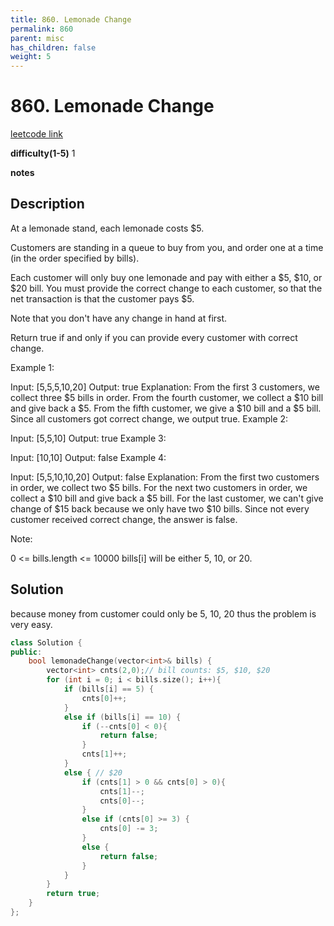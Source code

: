 ```yaml
---
title: 860. Lemonade Change
permalink: 860
parent: misc
has_children: false
weight: 5
---
```

# 860. Lemonade Change
[leetcode link](https://leetcode.com/problems/lemonade-change/)

**difficulty(1-5)** 
1

**notes** 


## Description
At a lemonade stand, each lemonade costs $5. 

Customers are standing in a queue to buy from you, and order one at a time (in the order specified by bills).

Each customer will only buy one lemonade and pay with either a $5, $10, or $20 bill.  You must provide the correct change to each customer, so that the net transaction is that the customer pays $5.

Note that you don't have any change in hand at first.

Return true if and only if you can provide every customer with correct change.

 

Example 1:

Input: [5,5,5,10,20]
Output: true
Explanation: 
From the first 3 customers, we collect three $5 bills in order.
From the fourth customer, we collect a $10 bill and give back a $5.
From the fifth customer, we give a $10 bill and a $5 bill.
Since all customers got correct change, we output true.
Example 2:

Input: [5,5,10]
Output: true
Example 3:

Input: [10,10]
Output: false
Example 4:

Input: [5,5,10,10,20]
Output: false
Explanation: 
From the first two customers in order, we collect two $5 bills.
For the next two customers in order, we collect a $10 bill and give back a $5 bill.
For the last customer, we can't give change of $15 back because we only have two $10 bills.
Since not every customer received correct change, the answer is false.
 

Note:

0 <= bills.length <= 10000
bills[i] will be either 5, 10, or 20.


## Solution
because money from customer could only be 5, 10, 20
thus the problem is very easy.


```c++
class Solution {
public:
    bool lemonadeChange(vector<int>& bills) {
        vector<int> cnts(2,0);// bill counts: $5, $10, $20
        for (int i = 0; i < bills.size(); i++){
            if (bills[i] == 5) {
                cnts[0]++;
            }
            else if (bills[i] == 10) {
                if (--cnts[0] < 0){
                    return false;
                }
                cnts[1]++;
            }
            else { // $20
                if (cnts[1] > 0 && cnts[0] > 0){
                    cnts[1]--;
                    cnts[0]--;
                }
                else if (cnts[0] >= 3) {
                    cnts[0] -= 3;
                }
                else {
                    return false;
                }
            }
        }
        return true;
    }
};
``` 

<!-- 
Default label
{: .label }

Blue label
{: .label .label-blue }

Stable
{: .label .label-green }

New release
{: .label .label-purple }

Coming soon
{: .label .label-yellow }

Deprecated
{: .label .label-red } -->

